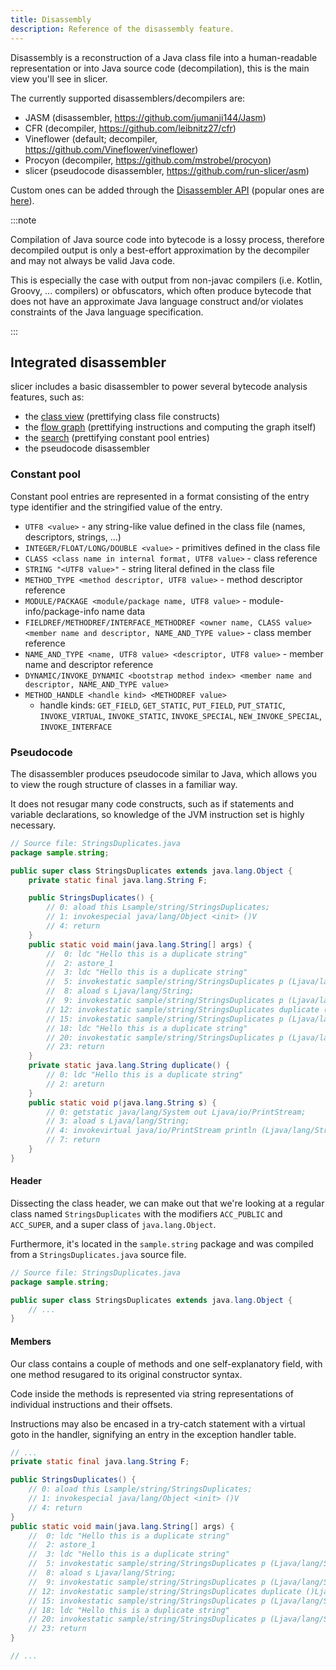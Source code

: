 ```yaml
---
title: Disassembly
description: Reference of the disassembly feature.
---
```


Disassembly is a reconstruction of a Java class file into a human-readable representation or into Java source code (decompilation), this is the main view you'll see in slicer.

The currently supported disassemblers/decompilers are:

- JASM (disassembler, https://github.com/jumanji144/Jasm)
- CFR (decompiler, https://github.com/leibnitz27/cfr)
- Vineflower (default; decompiler, https://github.com/Vineflower/vineflower)
- Procyon (decompiler, https://github.com/mstrobel/procyon)
- slicer (pseudocode disassembler, https://github.com/run-slicer/asm)

Custom ones can be added through the [Disassembler API](/script/disasm) (popular ones are [here](/resources/scripts#disassembly)).

:::note

Compilation of Java source code into bytecode is a lossy process, therefore decompiled output is only a best-effort approximation by the decompiler and may not always be valid Java code.

This is especially the case with output from non-javac compilers (i.e. Kotlin, Groovy, ... compilers) or obfuscators, which often produce bytecode that does not have an approximate Java language construct and/or violates constraints of the Java language specification.

:::

## Integrated disassembler

slicer includes a basic disassembler to power several bytecode analysis features, such as:

- the [class view](/reference/class) (prettifying class file constructs)
- the [flow graph](/reference/flow) (prettifying instructions and computing the graph itself)
- the [search](/reference/analysis#search) (prettifying constant pool entries)
- the pseudocode disassembler

### Constant pool

Constant pool entries are represented in a format consisting of the entry type identifier and the stringified value of the entry.

- `UTF8 <value>` - any string-like value defined in the class file (names, descriptors, strings, ...)
- `INTEGER/FLOAT/LONG/DOUBLE <value>` - primitives defined in the class file
- `CLASS <class name in internal format, UTF8 value>` - class reference
- `STRING "<UTF8 value>"` - string literal defined in the class file
- `METHOD_TYPE <method descriptor, UTF8 value>` - method descriptor reference
- `MODULE/PACKAGE <module/package name, UTF8 value>` - module-info/package-info name data
- `FIELDREF/METHODREF/INTERFACE_METHODREF <owner name, CLASS value> <member name and descriptor, NAME_AND_TYPE value>` - class member reference
- `NAME_AND_TYPE <name, UTF8 value> <descriptor, UTF8 value>` - member name and descriptor reference
- `DYNAMIC/INVOKE_DYNAMIC <bootstrap method index> <member name and descriptor, NAME_AND_TYPE value>`
- `METHOD_HANDLE <handle kind> <METHODREF value>`
    - handle kinds: `GET_FIELD`, `GET_STATIC`, `PUT_FIELD`, `PUT_STATIC`, `INVOKE_VIRTUAL`, `INVOKE_STATIC`, `INVOKE_SPECIAL`, `NEW_INVOKE_SPECIAL`, `INVOKE_INTERFACE`

### Pseudocode

The disassembler produces pseudocode similar to Java, which allows you to view the rough structure of classes in a familiar way.

It does not resugar many code constructs, such as if statements and variable declarations, so knowledge of the JVM instruction set is highly necessary.

```java frame="none"
// Source file: StringsDuplicates.java
package sample.string;

public super class StringsDuplicates extends java.lang.Object {
    private static final java.lang.String F;

    public StringsDuplicates() {
        // 0: aload this Lsample/string/StringsDuplicates;
        // 1: invokespecial java/lang/Object <init> ()V
        // 4: return
    }
    public static void main(java.lang.String[] args) {
        //  0: ldc "Hello this is a duplicate string"
        //  2: astore_1
        //  3: ldc "Hello this is a duplicate string"
        //  5: invokestatic sample/string/StringsDuplicates p (Ljava/lang/String;)V
        //  8: aload s Ljava/lang/String;
        //  9: invokestatic sample/string/StringsDuplicates p (Ljava/lang/String;)V
        // 12: invokestatic sample/string/StringsDuplicates duplicate ()Ljava/lang/String;
        // 15: invokestatic sample/string/StringsDuplicates p (Ljava/lang/String;)V
        // 18: ldc "Hello this is a duplicate string"
        // 20: invokestatic sample/string/StringsDuplicates p (Ljava/lang/String;)V
        // 23: return
    }
    private static java.lang.String duplicate() {
        // 0: ldc "Hello this is a duplicate string"
        // 2: areturn
    }
    public static void p(java.lang.String s) {
        // 0: getstatic java/lang/System out Ljava/io/PrintStream;
        // 3: aload s Ljava/lang/String;
        // 4: invokevirtual java/io/PrintStream println (Ljava/lang/String;)V
        // 7: return
    }
}
```

#### Header

Dissecting the class header, we can make out that we're looking at a regular class named `StringsDuplicates` with the modifiers `ACC_PUBLIC` and `ACC_SUPER`, and a super class of `java.lang.Object`.

Furthermore, it's located in the `sample.string` package and was compiled from a `StringsDuplicates.java` source file.

```java frame="none" "StringsDuplicates.java" "sample.string" "public super" "StringsDuplicates" "java.lang.Object"
// Source file: StringsDuplicates.java
package sample.string;

public super class StringsDuplicates extends java.lang.Object {
    // ...
}
```

#### Members

Our class contains a couple of methods and one self-explanatory field, with one method resugared to its original constructor syntax.

Code inside the methods is represented via string representations of individual instructions and their offsets.

Instructions may also be encased in a try-catch statement with a virtual goto in the handler, signifying an entry in the exception handler table.

```java "java.lang.String F" "StringsDuplicates()" "4:" "23:" "return"
// ...
private static final java.lang.String F;

public StringsDuplicates() {
    // 0: aload this Lsample/string/StringsDuplicates;
    // 1: invokespecial java/lang/Object <init> ()V
    // 4: return
}
public static void main(java.lang.String[] args) {
    //  0: ldc "Hello this is a duplicate string"
    //  2: astore_1
    //  3: ldc "Hello this is a duplicate string"
    //  5: invokestatic sample/string/StringsDuplicates p (Ljava/lang/String;)V
    //  8: aload s Ljava/lang/String;
    //  9: invokestatic sample/string/StringsDuplicates p (Ljava/lang/String;)V
    // 12: invokestatic sample/string/StringsDuplicates duplicate ()Ljava/lang/String;
    // 15: invokestatic sample/string/StringsDuplicates p (Ljava/lang/String;)V
    // 18: ldc "Hello this is a duplicate string"
    // 20: invokestatic sample/string/StringsDuplicates p (Ljava/lang/String;)V
    // 23: return
}

// ...
```
